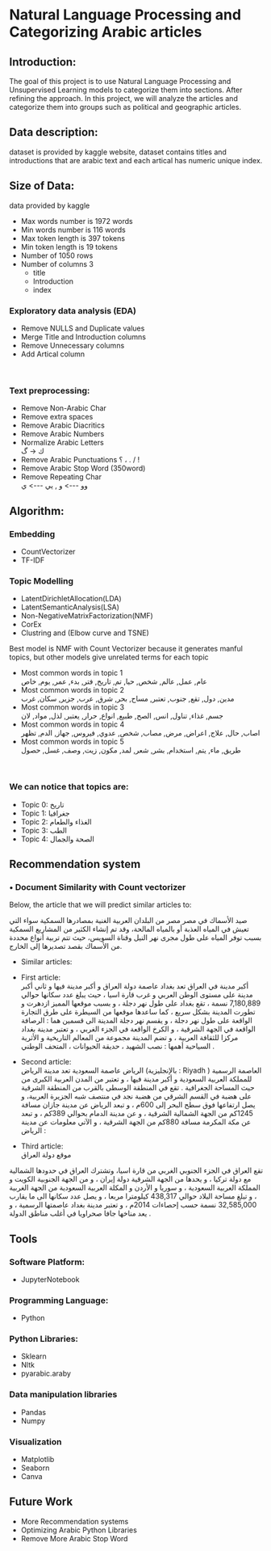 # Natural Language Processing and Categorizing Arabic articles

## Introduction:
The goal of this project is to use Natural Language Processing and Unsupervised Learning models to categorize them into sections. After refining the approach. In this project, we will analyze the articles and categorize them into groups such as political and geographic articles.

## Data description:
dataset is provided by kaggle website, dataset contains titles and introductions that are arabic text and each artical has numeric unique index. 

## Size of Data:
data provided by kaggle <br>
- 	Max words number is 1972 words <br>
-	Min words number is 116 words<br>
-	Max token length is 397 tokens<br>
-	Min token length is 19 tokens <br>
-	Number of 1050 rows <br>
-	Number of columns 3 <br>
     -	title<br>
     -	Introduction <br>
     -	index<br>

### Exploratory data analysis (EDA)
-	Remove NULLS and Duplicate values
-	Merge Title and Introduction columns
-	Remove Unnecessary columns
-	Add Artical column

 
### Text preprocessing: <br>
-	Remove Non-Arabic Char<br>
-	Remove extra spaces<br>
-	Remove Arabic Diacritics<br>
-	Remove Arabic Numbers <br>
-	Normalize Arabic Letters <br>ك → گ
-	Remove Arabic Punctuations ؟ ، . /  !<br>
-	Remove Arabic Stop Word (350word)<br>
-	Remove Repeating Char <br>وو ---> و , يي ---> ي 

## Algorithm: 

###  Embedding
-	CountVectorizer<br>
-	TF-IDF<br>
### 	Topic Modelling
-	LatentDirichletAllocation(LDA)<br>
-	LatentSemanticAnalysis(LSA)<br>
-	Non-NegativeMatrixFactorization(NMF)<br>
-	CorEx<br>
-	Clustring and (Elbow curve and TSNE) <br>


Best model is NMF with Count Vectorizer because it generates manful topics, but other models give unrelated terms for each topic <br>
- Most common words in topic 1<br>
 عام, عمل, عالم, شخص, حيا, تم, تاريخ, فتر, بدء, عمر, يوم, خاص
- Most common words in topic 2<br>
 مدين, دول, تقع, جنوب, تعتبر, مساح, بحر, شرق, عرب, جزير, سكان, غرب
- Most common words in topic 3<br>
 جسم, غذاء, تناول, انس, الصح, طبيع, انواع, حرار, يعتبر, لذل, مواد, لان 
- Most common words in topic 4<br>
 اصاب, حال, علاج, اعراض, مرض, مصاب, شخص, عدوي, فيروس, جهاز, الدم, تظهر
- Most common words in topic 5<br>
طريق, ماء, يتم, استخدام, بشر, شعر, لمد, مكون, زيت, وصف, غسل, حصول

 
### We can notice that topics are:
-	Topic 0: تاريخ
-	Topic 1: جغرافيا
- Topic 2: الغذاء والطعام
- Topic 3: الطب
-	Topic 4: الصحة والجمال


## Recommendation system
### •	Document Similarity with Count vectorizer 
Below, the article that we will predict similar articles to:<br>

صيد الأسماك في مصر
مصر من البلدان العربية الغنية بمصادرها السمكية سواء التي تعيش في المياه العذبة أو بالمياه المالحة، وقد تم إنشاء الكثير من المشاريع السمكية بسبب توفر المياه على طول مجرى نهر النيل وقناة السويس، حيث تتم تربية أنواع محددة من الأسماك بقصد تصديرها إلى الخارج.


-	Similar articles:<br>
  -	First article:<br>
أكبر مدينة في العراق
تعد بغداد عاصمة دولة العراق و أكبر مدينة فيها و ثاني أكبر مدينة على مستوى الوطن العربي و غرب قارة اسيا ، حيث يبلغ عدد سكانها حوالي 7,180,889 نسمة ، تقع بغداد على طول نهر دجلة ، و بسبب موقعها المميز ازدهرت و تطورت المدينة بشكل سريع ، كما ساعدها موقعها من السيطرة على طرق التجارة الواقعة على طول نهر دجلة ، و يقسم نهر دجلة المدينة الى قسمين هما : الرصافة الواقعة في الجهة الشرقية ، و الكرخ الواقعة في الجزء الغربي ، و تعتبر مدينة بغداد مركزا للثقافة العربية ، و تضم المدينة مجموعة من المعالم التاريخية و الأثرية السياحية أهمها : نصب الشهيد ، حديقة الحيوانات ، المتحف الوطني .

  -	Second article:<br>
الرياض عاصمة السعودية
تعد مدينة الرياض (بالإنجليزية : Riyadh ) العاصمة الرسمية للمملكة العربية السعودية و أكبر مدينة فيها ، و تعتبر من المدن العربية الكبرى من حيث المساحة الجغرافية . تقع في المنطقة الوسطى بالقرب من المنطقة الشرقية على هضبة في القسم الشرقي من هضبة نجد في منتصف شبه الجزيرة العربية، و يصل ارتفاعها فوق سطح البحر إلى 600م ، و تبعد الرياض عن مدينة جازان مسافة 1245كم من الجهة الشمالية الشرقية ، و عن مدينة الدمام بحوالي 389كم ، و تبعد عن مكة المكرمة مسافة 880كم من الجهة الشرقية ، و الآتي معلومات عن مدينة الرياض :


  -	Third article:<br>
موقع دولة العراق

تقع العراق في الجزء الجنوبي الغربي من قارة اسيا، وتشترك العراق في حدودها الشمالية مع دولة تركيا ، و يحدها من الجهة الشرقية دولة إيران ، و من الجهة الجنوبية الكويت و المملكة العربية السعودية ، و سوريا و الأردن و المكلة العربية السعودية من الجهة الغربية ، و تبلغ مساحة البلاد حوالي 438,317 كيلومترا مربعا ، و يصل عدد سكانها الى ما يقارب 32,585,000 نسمة حسب إحصاءات 2014م ، و تعتبر مدينة بغداد عاصمتها الرسمية ، و يعد مناخها جافا صحراويا في أغلب مناطق الدولة .



## Tools
### 	Software Platform:<br>
-	JupyterNotebook<br>
### 	Programming Language:<br>
-	Python<br>
### 	Python Libraries:<br>
- Sklearn<br>
- Nltk<br>
-	pyarabic.araby<br>
### 	Data manipulation libraries<br>
-	Pandas<br>
-	Numpy<br>
### 	Visualization<br>
-	Matplotlib<br>
-	Seaborn<br>
-	Canva<br>


## Future Work
-	More Recommendation systems<br>
-	Optimizing Arabic Python Libraries<br>
-	Remove More Arabic Stop Word<br>
